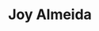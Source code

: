 ---
title: Joy Almeida
layout: fellow
university: University of Mumbai
programming-languages: JavaScript, Python, Go
description: Software engineer & a content writer who loves brainstorming and development
interests: Chess, Badminton
img: joy.png
---